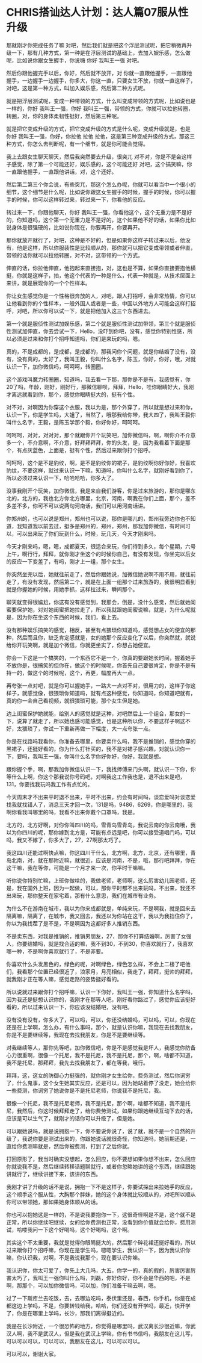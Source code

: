 # CHRIS搭讪达人计划：达人篇07服从性升级

那就刚才你完成任务了嘛 对吧，然后我们就是把这个浮层测试呢，把它稍微再升级一下，那有几种方式，第一种是在浮层测试的基础上，去加入娱乐感，怎么做呢，比如说你跟女生握手，你说嗨 你好 我叫王一强 对吧。

然后你跟他握完手以后，你好，然后就不放开，对 你就一直跟他握手，一直跟他握手，一边握手一边握手，你多大，你这一直，只要女生不放，你就一直这样子，对吧，这是第一种方式，叫加入娱乐感，然后第二种方式呢。

就是把浮层测试呢，变成一种带领的方式，什么叫变成带领的方式呢，比如说也是一样的，你好 我叫王一强，你好 我叫王一强，带领的方式，你就可以拉他转圈，转圈，对，你的身体柔韧性挺好，然后第三种呢。

就是把它变成升级的方式，把它变成升级的方式是什么呢，变成升级就是，也是 你好 我叫王一强，你好，你拉他 拉他 拉他，这是第三种变成升级的方式，那这三种方式，你怎么去判断呢，有一个细节，就是你可能会觉得。

我上去跟女生聊天聊天，然后我突然要去升级，很突兀 对不对，你是不是会这样子感觉，除了第一个可能还好，娱乐感的，这个可能还好 对吧，这个搞笑嘛，你一直跟他握手，一直跟他讲话，对，这个还好。

然后第二第三个你会说，有些突兀，那这个怎么办呢，你就可以看当中一个很小的细节，这个细节是什么呢，比如说你跟这女生握手的时候，握手的时候，你可以握手的时候，你可以这样转过来，转过来一下，你看他的反应。

转过来一下，你跟他聊天，你好 我叫王一强，你看他这个，这个无重力是不是好的，你知道吗，这个第一个无重力是不是好的，这个如果他不好的话，如果你比如说身体是很强硬的，比如说你现在，你要再开，你要再开。

那你就放开就行了，对吧，这种是不好的，但是如果你这样子转过来以后，他没有，他是这样，所以你服装性是比较顺从的，那你就可以把它变成带领或者伸直，带领的话你就可以拉他转圈，对不对，这带领的一个方式。

伸直的话，你拉他伸直，他抱起来直接抱，对，这也是不算，如果你直接要抱他横挺，你就是这样子，拍，他这个代表的一种是什么，代表一种就是，从技术层面上来讲，就是展现你的一个个性样本。

你让女生感觉你是一个性格很奔放的人，对吧，跟人打招呼，会非常热情，你可以让他看到你的个性样本，一般外国人或者是一些，中国以外地方人可能会这样打招呼，对吧，所以你可以试一下，就是把他加入这三个东西进去。

第一个就是服侦性测试加娱乐感，第二个就是服侦性测试加带领，第三个就是服侦性测试加伸直，你去尝试一下，Hello，没吓到你吧，没有，感觉你特别性感，所以必须是过来和你打个招呼知道吗，你们是来玩的吗，嗯。

真的，不是成都的，是成都，是成都的，那我问你个问题，就是你结婚了没有，没有，没有真的，太好了，我叫王毅，你叫什么名字，陈玉，你好，你好，哦，对就认识一下，加你微信吗，呵呵呵，转圈圈。

这个游戏叫魔力转圈圈，知道吗，我去看一下那，那你是不是有，我感觉有，你20了吗，年龄，刚好，刚好行，那微信聊呗，拜拜，Hello，哇你眼睛好大，我刚才离远就看到你，那个，感觉你眼睛挺大的，挺有个性。

对不对，对啊因为你穿这个衣服，我以为是，那个外穿了，所以就是想过来和你，认识一下，你是学生吗，大姐了，当然了，哦那我给你带，我大四了，我叫王毅你叫什么名字，王毅，是陈玉学那个毅，你好你好，呵呵呵。

呵呵呵，对对，对对对，那个就跟你开个玩笑吧，加你微信吗，啊，啊你介不介意多一个，不介意啊，不介意，好拜拜拜拜，你的头发，是，因为我看着下面是那个，有点灰蓝色，上面是，挺有个性，然后过来跟你打个招呼。

呵呵呵，这个是不是豹纹，啊，是不是豹纹你的裙子，是豹纹啊你好你好，我喜欢豹纹，不要这样，就过来认识一下嘛，知道吗，你叫什么名字，就刚好看到你了，所以必须过来认识一下，哈哈哈哈，你多大了。

没事我刚开个玩笑，加你微信，我是来自我们游客，你是过来旅游的，那你是哪东北的，北方的，我也北方你北方哪里，北京，河南，啊我在你们上面，那个，差不多差不多，你可不可以说两句河南话，我们可以用河南话讲。

你郑州的，也可以说是郑州，郑州也可以说，那你是哪儿的，郑州我旁边你也不知道，我知道我以前去过，挺多是郑州的，郑州，郑州，那我加你微信，有时间可以，可以出来玩了你们玩到什么，时候，玩几天，今天才刚来吗。

今天才刚来吗，嗯，嗯，成都夏天，很适合来玩，你们待到多久，每个星期，六号上午，啊行行，拜拜，就你刚才坐这个的时候你自己，有没有发现，你坐完以后女的反应一下变差了，有吗，刚才上一组，那个女生。

你突然坐完以后，她就往前走了，然后你跟她说，加微信她说啊不用不用，就往前走了，有没有发现，然后第二个，就是在上面一组那个过来旅游的，我很明显看到就是你握她的时候，用她手抓，这样拉过来，瞬间那个。

聊天就变得很尴尬，你这有没有感觉到，我那会，倒是，没什么感觉，然后就她闺蜜要保护她，对对她闺蜜把她拉走了，所以我就跟她闺蜜说嘛，就是，为什么呢就是，因为你在坐这个东西的时候，我们，看上去。

没有那种娱乐搞笑的感觉，相反，甚至有点猥琐你知道吗，感觉想占女的便宜的那种，然后而且你，缺乏肯定感就是，女的她那个反应变化了以后，你突然就，就说给你开玩笑啊，就是加个微信，你就更坐实了，你想占她便宜。

你会一下这是一个搞笑的，一个东西它不是一个，你真的要跟她长时间，握着她手不放你是，很搞笑的但你在，做这个的时候呢，你首先自己要很肯定，你是不是有持一的，做这个的时候呢，这个，再更，幅度再大一点。

再夸张一点对吧，就是你可以握她手，一路大一点对不对，很用力的，这样子你这样子，就感觉像，很猥琐你知道吗，就有点这种感觉，你知道吗，你知道吧就有，真的你一会自己看视频，就很猥琐可能，那个女生但是她。

边上闺蜜保护她就能，给别人的感觉就是这种，对吧然后上一个组合，那女的一下，说算了就走了，所以她也感可能感觉，也是这种所以你，不要这样子啊这不好，太猥琐了，你试一下重新再做一下幅度，大一点夸张一点。

你是在找路吗我看你，你准备去哪里，你要卖什么吗，我不是推销的，感觉你穿的黑裙子，还挺好看的，你为什么打针买的，我不是对裙子感兴趣，对就认识你一下，要吗，我叫王一强，你叫什么名字你好你好，你好，我就是想。

跟你握个手，啊，那我加你微信认识一下，我找师傅来门头啊，就认识一下你，你等什么上啊，你这个那我说你号码吧，对啊我这工作我也是，退不出来是吧，131，你要找我玩吗我工作有点忙的。

今天周末才不出来平时退不出来，平时不出来，约会有时间吗，谈恋爱吗对谈恋爱找我就找错人了，消息三天才回一次，131是吗，9486，6269，你是哪里的，我啊你看我叫哪里的吗，我看不出来你戴个口罩吗，我是。

北方的，北方好啊，对你你叫四川的吗，雪青岛雪青岛，我说云南的你云南哦，我以为你四川的呢，那你嫁到北方是，可能有点远是吧，你可以接受道唱门吗，可以吗，我又不嫁了，你多大了，27，27啊那太巧了。

我这四川还能过啊快点嘛，你这四川干什么，北方啊，北方，北京，还有哪里，青岛北南，对，就在那附近嘛，就很近，应该是河南，不是，哦，那行吧拜拜，你在这干嘛，我在等你，可能是一个月才来一次，你平时干嘛嘛。

听你说你特别忙嘛，上班你做啥的，我做老师，老师啊，这么厉害幼儿园老师，还是，我在国外上班，因为一起做，可以，那你平时都不出来玩吗，不出来，我还不出来玩，那你整天在家宅着，那有什么意思，我们在城市有业务。

为什么不在游南在城市，我以为你来成都就是，单纯来玩，不是啊我，就是回来去隔离嘛，隔离了，在城市，我又回去，我还以为你站在这干，我以为我挡住你了，你以为我找茬了是不是，不是啊因为这都好多人推销东西。

不是卖东西，对我是推销的，推销男朋友，27，那你不打算结婚啊，厉害了女强人，你要结婚吗，就是找合适的嘛，我不到30，不到30，你喜欢就行了，我喜欢哪一种，不是啊你喜欢就行了，不是非要。

你喜欢什么头发黑色的，绿色的呢，对啊绿色，绿色怎么样，不会上二楼了吧他们，我看那个位置已经很近了，浪家月，月亮相似，我走了，拜拜，挺帅的拜拜，就我刚才正在等人嘛，感觉走路的姿势挺好看的。

所以说就过来跟你打个招呼嘛，认识一下你好，我叫王一强，你知道什么名字吗，因为我还是挺想认识你的，我刚才在那等人吧，刚好看你路过了，感觉你应该挺好看的，所以过来认识一下，你应该没结婚吧，没有吧。

没有没有没有，你多大了，可以吗，可以，你还没结婚吗，可以吗，可以，你现在还是在上学啊，怎么办，有什么事吗，那个，就是认识你嘛，我现在去找我朋友，你是不是要继续等，我现在去找我朋友，你是不是要继续等。

对我继续等人，那你先等吧，加你微信吧，你是不是感觉我是坏人，我感觉你防备心力很重啊，很像一个托尼，我不是托尼，我不是托尼，那个，啊，啥都不知道，我不是托尼，那拜拜，我先去找我朋友了，都在等我，哦行。

拜拜，这，这女的防御心力挺强的，就你刚才女生给你，费务测试，然后你词穷了，什么鬼事，这个女生她其实反应，还是可以，因为她站着停了没走，她会给你一些费测，你词穷了她说你是不是托尼老师，你说我不是托尼，我。

很像一个托尼，我不是托尼老师，我不是托尼，那个啊，啥都不知道，我不是托尼，我然后，你这时候拜拜走了，给你费劳测试，如果你跟她继续互动下去的话，应该是可以生气了，就刚才的话你可以升级了，但是她。

可以跟她说吗，就是说拥抱一下，你不要说你说了，说了就，就不是一个自然的升级了，我说你要是测试出来的，你跟她说话就很奇怪，你知道吗，她前期还是，一直给你费测嘛就是，然后你被费测，打到了之后你就。

打回原形了，我当时确实没想起，怎么回应，你不要想如果你想不出来，怎么回应你就说我不是，然后继续转移话题聊就行，或者你忽略她讲的这个东西，继续跟她讲就行了，继续讲接下来，该讲的东西。

我刚才讲了升级的话不是说，拥抱一下不是这样子，你要试探出来拉她手的反应，这个顺手这个服从性，大胸那个胖妹，她的这个身体就比较顺从的，对吧所以顺从你可以带领她，那如果她身体顺从的话。

你也可以抱她这是一样的，不是说我要抱你一下，这很奇怪啊是不是，这个就不是正常，所以你继续吧继续，女的给你费测也正常，没看到你价值就会给你，费用测试，哈喽我问一下这个好喝吗，这个好喝吗，这个啊。

其实这个不太重要，我就是觉得你眼睛挺大的，然后那个碎花裙还挺好看的，所以过来跟你打个招呼嘛，你现在是学生吗，嗯嗯学生，我认识一下，因为我认识你嘛，你认识我，对啊，不是我说我那个，现在要认识你嘛。

我认识你，你太可爱了，你先上大几吗，大五，你学一的，真的假的，厉害厉害厉害太巧了，我叫王一强你叫什么吗，刘磊，你好你好，你不会是华西的吧，不是啊，那那个，可以加你微信吗，可以加，你们准备干嘛去啊，嗯。

过了一下斯库兰去吃饭，去，去哪边吃吗，泰伏里还是，春西，你手机，你是在成都这边上学吗，不是，你要转钱给我，哈哈，你们还没有开学吗，最近，快开学了，你是在哪里上学吗，长沙，那我们离得挺近的。

我是在长沙附近，一个很恐怖的地方，你觉得是哪里吗，武汉离长沙很近嘛，你武汉人啊，我不是武汉人，但是我在武汉上学嘛，你有书书信吗，我朋友在这儿写，可以可以可以，可以可以，我朋友在这儿，可以可以可以。

可以可以，谢谢大家。